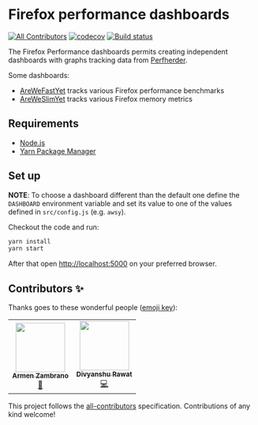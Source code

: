 # Firefox performance dashboards

[![All Contributors](https://img.shields.io/badge/all_contributors-2-orange.svg?style=flat-square)](#contributors-)
[![codecov](https://codecov.io/gh/mozilla-frontend-infra/firefox-performance-dashboard/branch/master/graph/badge.svg)](https://codecov.io/gh/mozilla-frontend-infra/firefox-performance-dashboard)
[![Build status][circleci-image]][circleci-url]

The Firefox Performance dashboards permits creating independent dashboards with graphs tracking data from [Perfherder](https://wiki.mozilla.org/EngineeringProductivity/Projects/Perfherder).

Some dashboards:

* [AreWeFastYet](https://arewefastyet.com) tracks various Firefox performance benchmarks
* [AreWeSlimYet](https://awsy.netlify.com) tracks various Firefox memory metrics

## Requirements

* [Node.js](https://nodejs.org)
* [Yarn Package Manager](https://yarnpkg.com/en/docs/install)

## Set up

**NOTE**: To choose a dashboard different than the default one define the `DASHBOARD` environment
variable and set its value to one of the values defined in `src/config.js` (e.g. `awsy`).

Checkout the code and run:

```bash
yarn install
yarn start
```

After that open <http://localhost:5000> on your preferred browser.

[circleci-image]: https://circleci.com/gh/mozilla-frontend-infra/firefox-performance-dashboard.svg?style=badge
[circleci-url]: https://app.circleci.com/pipelines/github/mozilla-frontend-infra/firefox-performance-dashboard

## Contributors ✨

Thanks goes to these wonderful people ([emoji key](https://allcontributors.org/docs/en/emoji-key)):

<!-- ALL-CONTRIBUTORS-LIST:START - Do not remove or modify this section -->
<!-- prettier-ignore-start -->
<!-- markdownlint-disable -->
<table>
  <tr>
    <td align="center"><a href="https://armenzg.com"><img src="https://avatars2.githubusercontent.com/u/44410?v=4" width="100px;" alt=""/><br /><sub><b>Armen Zambrano</b></sub></a><br /><a href="#projectManagement-armenzg" title="Project Management">📆</a></td>
    <td align="center"><a href="http://www.divyanshurawat.in"><img src="https://avatars3.githubusercontent.com/u/13464678?v=4" width="100px;" alt=""/><br /><sub><b>Divyanshu Rawat</b></sub></a><br /><a href="https://github.com/mozilla-frontend-infra/firefox-performance-dashboard/commits?author=divyanshu-rawat" title="Code">💻</a></td>
  </tr>
</table>

<!-- markdownlint-enable -->
<!-- prettier-ignore-end -->
<!-- ALL-CONTRIBUTORS-LIST:END -->

This project follows the [all-contributors](https://github.com/all-contributors/all-contributors) specification. Contributions of any kind welcome!